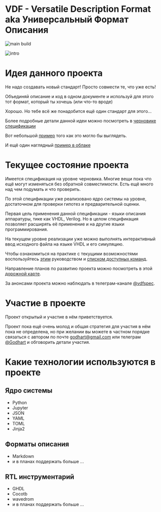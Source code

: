 # VDF - Versatile Description Format aka Универсальный Формат Описания

![main build](https://github.com/Godhart/vdf/actions/workflows/python-app.yml/badge.svg)

![intro](https://imgs.xkcd.com/comics/standards.png)

# Идея данного проекта

Не надо создавать новый стандарт! Просто совмести те, что уже есть!

Объединяй описание и код в одном документе и используй для этого тот формат, который ты хочешь (или что-то вроде)

Хорошо. Но тебе всё же понадобится ещё один стандарт для этого...

Более подробные детали данной идеи можно посмотреть в [черновике спецификации](https://github.com/Godhart/vdf/blob/main/spec/vdf_specification_ru.md)

Вот небольшой [пример](https://github.com/Godhart/vdf/blob/main/examples/jl-simple/hello-world.ipynb) того как это могло бы выглядеть.

И ещё один наглядный [пример в облаке](https://colab.research.google.com/drive/1Vykh1FCfYiMd1jnHripufyOlN62Stxdc#scrollTo=oixMCurG7_IY)

<!--
# Специально для читателей FSM

Дополнительную информацию к статье в журнале (ссылки и т.п.) можно посмотреть на [этой](https://github.com/Godhart/vdf/blob/main/docs/fsm/APPENDIX_ru.md) странице
-->

# Текущее состояние проекта

Имеется спецификация на уровне черновика. Многие вещи пока что ещё могут изменяться без обратной совместимости. Есть ещё много над чем подумать и что проверить.

По этой спецификации уже реализовано ядро системы на уровне, достаточном для проверки гипотез и предварительной оценки.

Первая цель применения данной спецификации - языки описания аппаратуры, тике как VHDL, Verilog. Но в целом спецификация позволяет расширять её применение и на другие языки программирования.

На текущем уровне реализации уже можно выполнять интерактивный ввод исходного файла на языке VHDL и его симуляцию.

Чтобы ознакомиться на практике с текущими возможностями воспользуйтесь [этим](https://github.com/Godhart/vdf/blob/main/docs/quickstart/QUICK_START_ru.md) руководством и [списком доступных команд](https://github.com/Godhart/vdf/blob/main/docs/quickstart/COMMANDS_ru.md).

Направление планов по развитию проекта можно посмотреть в этой [дорожной карте](https://github.com/Godhart/vdf/blob/main/ROADMAP_ru.md).

За анонсами проекта можно наблюдать в телеграм-канале [@vdfspec](https://t.me/vdfspec).

# Участие в проекте

Проект открытый и участие в нём приветствуется.

Проект пока ещё очень молод и общая стратегия для участия в нём пока не определена, но при желании вы можете в частном порядке связаться с автором по почте [godhart@gmail.com](mailto:godhart@gmail.com) или телеграм [@Godhart](https://t.me/Godhart) и обговорить детали участия.

# Какие технологии используются в проекте

## Ядро системы

- Python
- Jupyter
- JSON
- YAML
- TOML
- Jinja2
<!--
TODO:
- Pandoc
-->

## Форматы описания

- Markdown
- и в планах поддержать больше ...

## RTL инструментарий

- GHDL
- Cocotb
- wavedrom
- и в планах поддержать больше ...

<!-- - #TODO: Verilator -->
<!-- - #TODO: Icarus -->

<!--
TODO:
- hdelk
- yaml4hdelk
-->
